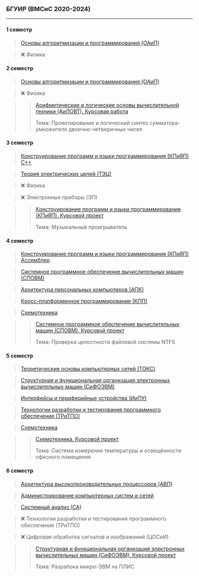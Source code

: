 ### БГУИР (ВМСиС 2020-2024) 
***********
#### 1 семестр
> [Основы алгоритмизации и программирования (ОАиП)](https://github.com/Lipki3/OAIP)

> ❌ Физика 
#### 2 семестр
> [Основы алгоритмизации и программирования (ОАиП)](https://github.com/Lipki3/OAIP)
 
> ❌ Физика 

>> [Арифметические и логические основы вычислительной техники (АиЛОВТ). Курсовая работа](https://github.com/Lipki3/AILOVT)
>> 
>> Тема: Проектирование и логический синтез сумматора-умножителя двоично-четверичных чисел
#### 3 семестр
> [Конструирование программ и языки программирования (КПиЯП) С++](https://github.com/Lipki3/KPIYAP-CPP)

> [Теория электрических цепей (ТЭЦ)](https://github.com/Lipki3/TEC)

> ❌ Физика 

> ❌ Электронные приборы (ЭП)

>> [Конструирование программ и языки программирования (КПиЯП). Курсовой проект](https://github.com/Lipki3/MP3-Player)
>> 
>> Тема: Музыкальный проигрыватель
#### 4 семестр
> [Конструирование программ и языки программирования (КПиЯП) Ассемблер](https://github.com/Lipki3/KPIYAP-Assembly)

> [Системное программное обеспечение вычислительных машин (СПОВМ)](https://github.com/Lipki3/SPOVM)

> [Архитектура персональных компьютеров (АПК)](https://github.com/Lipki3/APK)

> [Кросс-платформенное программирование (КПП)](https://github.com/Lipki3/KPP)

> [Схемотехника](https://github.com/Lipki3/SchemT)

>> [Системное программное обеспечение вычислительных машин (СПОВМ). Курсовой проект](https://github.com/Lipki3/SPOVM)
>> 
>> Тема: Проверка целостности файловой системы NTFS 
#### 5 семестр
> [Теоретические основы компьютерных сетей (ТОКС)](https://github.com/Lipki3/TOKS)

> [Структурная и функциональная организация электронных вычислительных машин (СиФОЭВМ)](https://github.com/Lipki3/SIFO)

> [Интерфейсы и периферийные устройства (ИиПУ)](https://github.com/Lipki3/IIPU)

> [Технологии разработки и тестирования программного обеспечения (ТРиТПО)](https://github.com/Lipki3/TRITPO-LAB2-6)

> [Схемотехника](https://github.com/Lipki3/SchemT)

>> [Схемотехника. Курсовой проект](https://github.com/Lipki3/Temperature-Luminocity_Controller)
>> 
>> Тема: Система измерения температуры и освещённости офисного помещения
#### 6 семестр
> [Архитектура высокопроизводительных процессоров (АВП)](https://github.com/Lipki3/AVP)

> [Администрирование компьютерных систем и сетей](https://github.com/Lipki3/AKSIS)

> [Системный анализ (СА)](https://github.com/Lipki3/SA)

> ❌ Технологии разработки и тестирования программного обеспечения (ТРиТПО)

> ❌ Цифровая обработка сигналов и изображений (ЦОСиИ)

>> [Структурная и функциональная организация электронных вычислительных машин (СиФОЭВМ). Курсовой проект](https://github.com/Lipki3/SiFO-CP)
>> 
>> Тема: Разрабока микро-ЭВМ на ПЛИС

